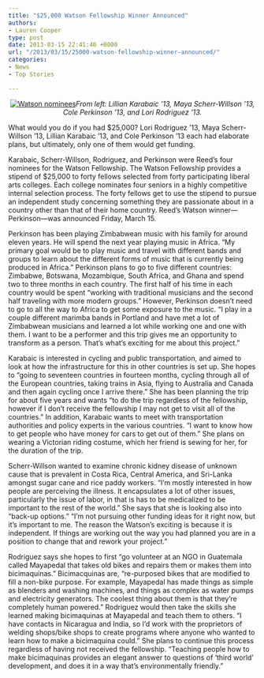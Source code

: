 ```yaml
---
title: "$25,000 Watson Fellowship Winner Announced"
authors:
- Lauren Cooper
type: post
date: 2013-03-15 22:41:40 +0000
url: "/2013/03/15/25000-watson-fellowship-winner-announced/"
categories:
- News
- Top Stories

---
```

<p style="text-align: center;">
  <a href="https://i2.wp.com/www.reedquest.org/wp-content/uploads/2013/03/IMG_1570_web.jpg"><img class="aligncenter size-full wp-image-2177" alt="Watson nominees" src="https://i2.wp.com/www.reedquest.org/wp-content/uploads/2013/03/IMG_1570_web.jpg?resize=770%2C513" data-recalc-dims="1" /></a><em>From left: Lillian Karabaic &#8217;13, Maya Scherr-Willson &#8217;13, Cole Perkinson &#8217;13, and Lori Rodriguez &#8217;13.</em>
</p>

What would you do if you had $25,000? Lori Rodriguez ’13, Maya Scherr-Willson ’13, Lillian Karabaic ’13, and Cole Perkinson ’13 each had elaborate plans, but ultimately, only one of them would get funding.

Karabaic, Scherr-Willson, Rodriguez, and Perkinson were Reed’s four nominees for the Watson Fellowship. The Watson Fellowship provides a stipend of $25,000 to forty fellows selected from forty participating liberal arts colleges. Each college nominates four seniors in a highly competitive internal selection process. The forty fellows get to use the stipend to pursue an independent study concerning something they are passionate about in a country other than that of their home country. Reed’s Watson winner—Perkinson—was announced Friday, March 15.

Perkinson has been playing Zimbabwean music with his family for around eleven years. He will spend the next year playing music in Africa. “My primary goal would be to play music and travel with different bands and groups to learn about the different forms of music that is currently being produced in Africa.” Perkinson plans to go to five different countries: Zimbabwe, Botswana, Mozambique, South Africa, and Ghana and spend two to three months in each country. The first half of his time in each country would be spent “working with traditional musicians and the second half traveling with more modern groups.” However, Perkinson doesn’t need to go to all the way to Africa to get some exposure to the music. “I play in a couple different marimba bands in Portland and have met a lot of Zimbabwean musicians and learned a lot while working one and one with them. I want to be a performer and this trip gives me an opportunity to transform as a person. That’s what’s exciting for me about this project.”

Karabaic is interested in cycling and public transportation, and aimed to look at how the infrastructure for this in other countries is set up. She hopes to “going to seventeen countries in fourteen months, cycling through all of the European countries, taking trains in Asia, flying to Australia and Canada and then again cycling once I arrive there.” She has been planning the trip for about five years and wants “to do the trip regardless of the fellowship, however if I don’t receive the fellowship I may not get to visit all of the countries.” In addition, Karabaic wants to meet with transportation authorities and policy experts in the various countries. “I want to know how to get people who have money for cars to get out of them.” She plans on wearing a Victorian riding costume, which her friend is sewing for her, for the duration of the trip.

Scherr-Willson wanted to examine chronic kidney disease of unknown cause that is prevalent in Costa Rica, Central America, and Sri-Lanka amongst sugar cane and rice paddy workers. “I’m mostly interested in how people are perceiving the illness. It encapsulates a lot of other issues, particularly the issue of labor, in that is has to be medicalized to be important to the rest of the world.” She says that she is looking also into “back-up options.” “I’m not pursuing other funding ideas for it right now, but it’s important to me. The reason the Watson’s exciting is because it is independent. If things are working out the way you had planned you are in a position to change that and rework your project.”

Rodriguez says she hopes to first “go volunteer at an NGO in Guatemala called Mayapedal that takes old bikes and repairs them or makes them into bicimaquinas.” Bicimacquinas are, “re-purposed bikes that are modified to fill a non-bike purpose. For example, Mayapedal has made things as simple as blenders and washing machines, and things as complex as water pumps and electricity generators. The coolest thing about them is that they&#8217;re completely human powered.” Rodriguez would then take the skills she learned making bicimaquinas at Mayapedal and teach them to others. “I have contacts in Nicaragua and India, so I&#8217;d work with the proprietors of welding shops/bike shops to create programs where anyone who wanted to learn how to make a bicimaquina could.” She plans to continue this process regardless of having not received the fellowship. “Teaching people how to make bicimaquinas provides an elegant answer to questions of ‘third world’ development, and does it in a way that&#8217;s environmentally friendly.”